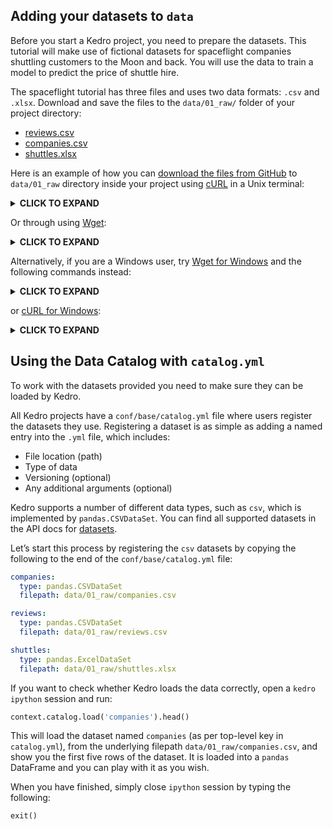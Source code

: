 ## Adding your datasets to `data`

Before you start a Kedro project, you need to prepare the datasets. This tutorial will make use of fictional datasets for spaceflight companies shuttling customers to the Moon and back. You will use the data to train a model to predict the price of shuttle hire.

The spaceflight tutorial has three files and uses two data formats: `.csv` and `.xlsx`. Download and save the files to the `data/01_raw/` folder of your project directory:

* [reviews.csv](https://quantumblacklabs.github.io/kedro/reviews.csv)
* [companies.csv](https://quantumblacklabs.github.io/kedro/companies.csv)
* [shuttles.xlsx](https://quantumblacklabs.github.io/kedro/shuttles.xlsx)

Here is an example of how you can [download the files from GitHub](https://www.quora.com/How-do-I-download-something-from-GitHub) to `data/01_raw` directory inside your project using [cURL](https://curl.haxx.se/download.html) in a Unix terminal:

<details>
<summary><b>CLICK TO EXPAND</b></summary>

```bash
# reviews
curl -o data/01_raw/reviews.csv https://raw.githubusercontent.com/quantumblacklabs/kedro/develop/docs/source/03_tutorial/data/reviews.csv
# companies
curl -o data/01_raw/companies.csv https://raw.githubusercontent.com/quantumblacklabs/kedro/develop/docs/source/03_tutorial/data/companies.csv
# shuttles
curl -o data/01_raw/shuttles.xlsx https://raw.githubusercontent.com/quantumblacklabs/kedro/develop/docs/source/03_tutorial/data/shuttles.xlsx
```
</details>

Or through using [Wget](https://www.gnu.org/software/wget/):

<details>
<summary><b>CLICK TO EXPAND</b></summary>

```bash
# reviews
wget -O data/01_raw/reviews.csv https://raw.githubusercontent.com/quantumblacklabs/kedro/develop/docs/source/03_tutorial/data/reviews.csv
# companies
wget -O data/01_raw/companies.csv https://raw.githubusercontent.com/quantumblacklabs/kedro/develop/docs/source/03_tutorial/data/companies.csv
# shuttles
wget -O data/01_raw/shuttles.xlsx https://raw.githubusercontent.com/quantumblacklabs/kedro/develop/docs/source/03_tutorial/data/shuttles.xlsx
```
</details>

Alternatively, if you are a Windows user, try [Wget for Windows](https://eternallybored.org/misc/wget/) and the following commands instead:

<details>
<summary><b>CLICK TO EXPAND</b></summary>

```bat
wget -O data\01_raw\reviews.csv https://raw.githubusercontent.com/quantumblacklabs/kedro/develop/docs/source/03_tutorial/data/reviews.csv
wget -O data\01_raw\companies.csv https://raw.githubusercontent.com/quantumblacklabs/kedro/develop/docs/source/03_tutorial/data/companies.csv
wget -O data\01_raw\shuttles.xlsx https://raw.githubusercontent.com/quantumblacklabs/kedro/develop/docs/source/03_tutorial/data/shuttles.xlsx
```
</details>

or [cURL for Windows](https://curl.haxx.se/windows/):

<details>
<summary><b>CLICK TO EXPAND</b></summary>

```bat
curl -o data\01_raw\reviews.csv https://raw.githubusercontent.com/quantumblacklabs/kedro/develop/docs/source/03_tutorial/data/reviews.csv
curl -o data\01_raw\companies.csv https://raw.githubusercontent.com/quantumblacklabs/kedro/develop/docs/source/03_tutorial/data/companies.csv
curl -o data\01_raw\shuttles.xlsx https://raw.githubusercontent.com/quantumblacklabs/kedro/develop/docs/source/03_tutorial/data/shuttles.xlsx
```
</details>

## Using the Data Catalog with `catalog.yml`

To work with the datasets provided you need to make sure they can be loaded by Kedro.

All Kedro projects have a `conf/base/catalog.yml` file where users register the datasets they use. Registering a dataset is as simple as adding a named entry into the `.yml` file, which includes:

* File location (path)
* Type of data
* Versioning (optional)
* Any additional arguments (optional)

Kedro supports a number of different data types, such as `csv`, which is implemented by `pandas.CSVDataSet`. You can find all supported datasets in the API docs for [datasets](https://kedro.readthedocs.io/en/stable/kedro.extras.datasets.html).

Let’s start this process by registering the `csv` datasets by copying the following to the end of the `conf/base/catalog.yml` file:

```yaml
companies:
  type: pandas.CSVDataSet
  filepath: data/01_raw/companies.csv

reviews:
  type: pandas.CSVDataSet
  filepath: data/01_raw/reviews.csv

shuttles:
  type: pandas.ExcelDataSet
  filepath: data/01_raw/shuttles.xlsx
```

If you want to check whether Kedro loads the data correctly, open a `kedro ipython` session and run:

```python
context.catalog.load('companies').head()
```

This will load the dataset named `companies` (as per top-level key in `catalog.yml`), from the underlying filepath `data/01_raw/companies.csv`, and show you the first five rows of the dataset. It is loaded into a `pandas` DataFrame and you can play with it as you wish.

When you have finished, simply close `ipython` session by typing the following:

```python
exit()
```

